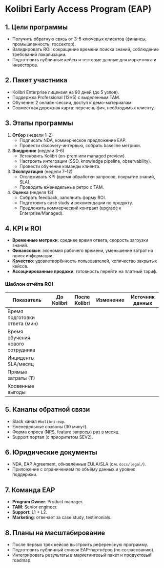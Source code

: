# Kolibri Early Access Program (EAP)

## 1. Цели программы
- Получить обратную связь от 3–5 ключевых клиентов (финансы, промышленность, госсектор).
- Валидировать ROI: сокращение времени поиска знаний, соблюдение требований локализации.
- Подготовить публичные кейсы и тестовые данные для маркетинга и инвесторов.

## 2. Пакет участника
- Kolibri Enterprise лицензия на 90 дней (до 5 узлов).
- Поддержка Professional (12×5) с выделенным TAM.
- Обучение: 2 онлайн-сессии, доступ к демо-материалам.
- Совместная дорожная карта: перечень фич, необходимых клиенту.

## 3. Этапы программы
1. **Отбор** (недели 1–2)
   - Подписать NDA, коммерческое предложение EAP.
   - Провести discovery-интервью, собрать baseline метрики.
2. **Внедрение** (недели 3–6)
   - Установить Kolibri (on-prem или managed preview).
   - Настроить интеграции (SSO, knowledge pipeline, observability).
   - Провести обучение команды клиента.
3. **Эксплуатация** (недели 7–12)
   - Отслеживать KPI (время обработки запросов, покрытие знаний, SLA).
   - Проводить еженедельные ретро с TAM.
4. **Оценка** (неделя 13)
   - Собрать feedback, заполнить форму ROI.
   - Подготовить case study и рекомендации по продукту.
   - Предложить коммерческий контракт (upgrade к Enterprise/Managed).

## 4. KPI и ROI
- **Временные метрики**: среднее время ответа, скорость загрузки знаний.
- **Финансовые**: экономия рабочего времени, уменьшение затрат на поиск информации.
- **Качество**: удовлетворённость пользователей, количество закрытых кейсов.
- **Ассоциированные продажи**: готовность перейти на платный тариф.

### Шаблон отчёта ROI
| Показатель | До Kolibri | После Kolibri | Изменение | Источник данных |
|------------|------------|---------------|-----------|-----------------|
| Время подготовки ответа (мин) | | | | |
| Время обучения нового сотрудника | | | | |
| Инциденты SLA/месяц | | | | |
| Прямые затраты (₸) | | | | |
| Косвенные выгоды | | | | |

## 5. Каналы обратной связи
- Slack канал `#kolibri-eap`.
- Еженедельные созвоны (30 минут).
- Форма опроса (NPS, feature запросы) раз в месяц.
- Support портал (с приоритетом SEV2).

## 6. Юридические документы
- NDA, EAP Agreement, обновлённые EULA/SLA (см. `docs/legal/`).
- Приложение с ограничением по объёму данных и уровню поддержки.

## 7. Команда EAP
- **Program Owner**: Product manager.
- **TAM**: Senior engineer.
- **Support**: L1 + L2.
- **Marketing**: отвечает за case study, testimonials.

## 8. Планы на масштабирование
- После первых трёх кейсов выстроить референсную программу.
- Подготовить публичный список EAP-партнёров (по согласованию).
- Интегрировать результаты в маркетинговый пакет и продуктовый roadmap.

